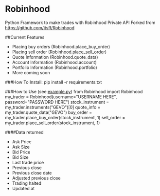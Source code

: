 # Robinhood
Python Framework to make trades with Robinhood Private API
Forked from https://github.com/itsff/Robinhood

##Current Features 
- Placing buy orders (Robinhood.place_buy_order)
- Placing sell order (Robinhood.place_sell_order)
- Quote Information (Robinhood.quote_data)
- Account Information (Robinhood.account)
- Portfolio Information (Robinhood.portfolio)
- More coming soon

###How To Install:
    pip install -r requirements.txt

###How to Use (see [example.py](https://github.com/dsouzarc/Robinhood/blob/master/example.py))
  from Robinhood import Robinhood
  my_trader = Robinhood(username="USERNAME HERE", password="PASSWORD HERE")
  stock_instrument = my_trader.instruments("GEVO")[0]
  quote_info = my_trader.quote_data("GEVO")
  buy_order = my_trader.place_buy_order(stock_instrument, 1)
  sell_order = my_trader.place_sell_order(stock_instrument, 1)

####Data returned
+ Ask Price
+ Ask Size
+ Bid Price
+ Bid Size
+ Last trade price
+ Previous close
+ Previous close date
+ Adjusted previous close
+ Trading halted
+ Updated at
